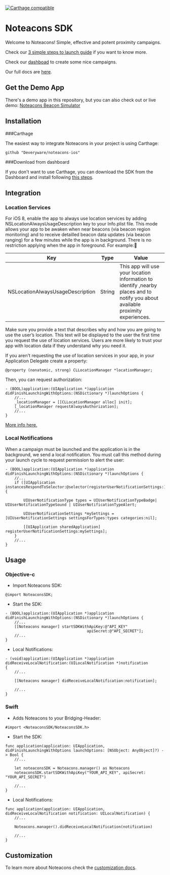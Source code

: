 [![Carthage compatible](https://img.shields.io/badge/Carthage-compatible-4BC51D.svg?style=flat)](https://github.com/Carthage/Carthage)

# Noteacons SDK

Welcome to Noteacons! Simple, effective and potent proximity campaigns. 

Check our [3 simple steps to launch guide](http://www.noteacons.com/support/) if you want to know more.

Check our [dashboad](http://panel.noteacons.com/) to create some nice campaigns.

Our full docs are [here](http://noteacons-docs.readthedocs.io).

## Get the Demo App

There's a demo app in this repository, but you can also check out or live demo: [Noteacons Beacon Simulator](https://itunes.apple.com/us/app/noteacons-beacon-simulator/id1136196655)

## Installation

###Carthage

The easiest way to integrate Noteacons in your project is using Carthage:

```objc
github "Deveryware/noteacons-ios"
```

###Download from dashboard

If you don't want to use Carthage, you can download the SDK from the Dashboard and install following [this steps](http://noteacons-docs.readthedocs.io/en/latest/iOS/installation/).

## Integration

### Location Services

For iOS 8, enable the app to always use location services by adding NSLocationAlwaysUsageDescription key to your Info.plist file. This mode allows your app to be awaken when near beacons (via beacon region monitoring) and to receive detailled beacon data updates (via beacon ranging) for a few minutes while the app is in background. There is no restriction applying when the app in foreground. For example:

Key | Type | Value
--- | --- | ---
NSLocationAlwaysUsageDescription | String | This app will use your location information to identify ,nearby places and to notify you about available proximity experiences.


Make sure you provide a text that describes why and how you are going to use the user’s location. This text will be displayed to the user the first time you request the use of location services. Users are more likely to trust your app with location data if they understand why you need it.

If you aren't requesting the use of location services in your app, in your Application Delegate create a property:

```
@property (nonatomic, strong) CLLocationManager *locationManager;
```

Then, you can request authorization:

```
- (BOOL)application:(UIApplication *)application didFinishLaunchingWithOptions:(NSDictionary *)launchOptions {
    //...
    _locationManager = [[CLLocationManager alloc] init];
    [_locationManager requestAlwaysAuthorization];
    //...
}
```
[More info here.](https://developer.apple.com/library/ios/documentation/CoreLocation/Reference/CLLocationManager_Class/#//apple_ref/occ/instm/CLLocationManager/requestAlwaysAuthorization)

### Local Notifications

When a campaign must be launched and the application is in the background, we send a local notification. You must call this method during your launch cycle to request permission to alert the user:

```
- (BOOL)application:(UIApplication *)application didFinishLaunchingWithOptions:(NSDictionary *)launchOptions {
    //...
    if ([UIApplication instancesRespondToSelector:@selector(registerUserNotificationSettings:)]){

        UIUserNotificationType types = UIUserNotificationTypeBadge| UIUserNotificationTypeSound | UIUserNotificationTypeAlert;

        UIUserNotificationSettings *mySettings = [UIUserNotificationSettings settingsForTypes:types categories:nil];

        [[UIApplication sharedApplication] registerUserNotificationSettings:mySettings];
    }
    //...
}
```

## Usage

### Objective-c

* Import Noteacons SDK:

`@import NoteaconsSDK;`

* Start the SDK:

```
- (BOOL)application:(UIApplication *)application didFinishLaunchingWithOptions:(NSDictionary *)launchOptions {
    //...
    [[Noteacons manager] startSDKWithApiKey:@"API_KEY"
                                    apiSecret:@"API_SECRET"];
    //...
}
```

* Local Notifications:

```
- (void)application:(UIApplication *)application didReceiveLocalNotification:(UILocalNotification *)notification
{
    //...

    [[Noteacons manager] didReceiveLocalNotification:notification];

    //...
}
``` 

### Swift

* Adds Noteacons to your Bridging-Header:

```
#import <NoteaconsSDK/NoteaconsSDK.h>
```

* Start the SDK:

```
func application(application: UIApplication, didFinishLaunchingWithOptions launchOptions: [NSObject: AnyObject]?) -> Bool {
    //...
    
    let noteaconsSDK = Noteacons.manager() as Noteacons
    noteaconsSDK.startSDKWithApiKey("YOUR_API_KEY", apiSecret: "YOUR_API_SECRET")
    
    //...
}
```
* Local Notifications:

```
func application(application: UIApplication, didReceiveLocalNotification notification: UILocalNotification) {
    //...
    
    Noteacons.manager().didReceiveLocalNotification(notification)
    
    //...
}
```

## Customization

To learn more about Noteacons check the [customization docs](http://noteacons-docs.readthedocs.io/en/latest/iOS/customization/).
 





